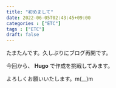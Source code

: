 ```yaml
---
title: "初めまして"
date: 2022-06-05T02:43:45+09:00
categories : ["ETC"]
tags : ["ETC"]
draft: false
---
```



たまたんです。久しぶりにブログ再開です。

今回から、 **Hugo** で作成を挑戦してみます。

よろしくお願いいたします。m(__)m
